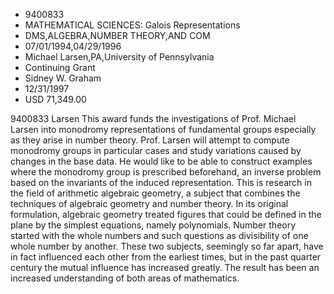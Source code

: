 
* 9400833
* MATHEMATICAL SCIENCES: Galois Representations
* DMS,ALGEBRA,NUMBER THEORY,AND COM
* 07/01/1994,04/29/1996
* Michael Larsen,PA,University of Pennsylvania
* Continuing Grant
* Sidney W. Graham
* 12/31/1997
* USD 71,349.00

9400833 Larsen This award funds the investigations of Prof. Michael Larsen into
monodromy representations of fundamental groups especially as they arise in
number theory. Prof. Larsen will attempt to compute monodromy groups in
particular cases and study variations caused by changes in the base data. He
would like to be able to construct examples where the monodromy group is
prescribed beforehand, an inverse problem based on the invariants of the induced
representation. This is research in the field of arithmetic algebraic geometry,
a subject that combines the techniques of algebraic geometry and number theory.
In its original formulation, algebraic geometry treated figures that could be
defined in the plane by the simplest equations, namely polynomials. Number
theory started with the whole numbers and such questions as divisibility of one
whole number by another. These two subjects, seemingly so far apart, have in
fact influenced each other from the earliest times, but in the past quarter
century the mutual influence has increased greatly. The result has been an
increased understanding of both areas of mathematics.
